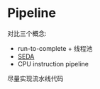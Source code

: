 # Pipeline

对比三个概念:

+ run-to-complete + 线程池
+ [SEDA](https://en.wikipedia.org/wiki/Staged_event-driven_architecture)
+ CPU instruction pipeline

尽量实现流水线代码